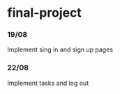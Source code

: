 # final-project

### 19/08

Implement sing in and sign up pages

### 22/08

Implement tasks and log out
